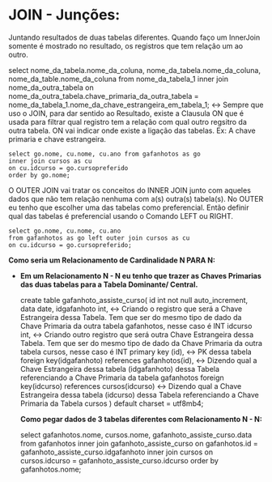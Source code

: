 # JOIN - Junções:

Juntando resultados de duas tabelas diferentes. Quando faço um InnerJoin somente é mostrado no resultado, os registros que tem relação um ao outro.

select nome_da_tabela.nome_da_coluna, nome_da_tabela.nome_da_coluna, nome_da_table.nome_da_coluna
from nome_da_tabela_1 inner join nome_da_outra_tabela
on nome_da_outra_tabela.chave_primaria_da_outra_tabela = nome_da_tabela_1.nome_da_chave_estrangeira_em_tabela_1; <-> Sempre que uso o JOIN, para dar sentido ao Resultado, existe a Clausula ON que é usada para filtrar qual registro tem a relação com qual outro regsitro da outra tabela. ON vai indicar onde existe a ligação das tabelas. Ex: A chave primaria e chave estrangeira.

    select go.nome, cu.nome, cu.ano from gafanhotos as go
    inner join cursos as cu
    on cu.idcurso = go.cursopreferido
    order by go.nome;

O OUTER JOIN vai tratar os conceitos do INNER JOIN junto com aqueles dados que não tem relação nenhuma com a(s) outra(s) tabela(s). No OUTER eu tenho que escolher uma das tabelas como preferencial. Então definir qual das tabelas é preferencial usando o Comando LEFT ou RIGHT.

    select go.nome, cu.nome, cu.ano
    from gafanhotos as go left outer join cursos as cu
    on cu.idcurso = go.cursopreferido;

**Como seria um Relacionamento de Cardinalidade N PARA N:**

- **Em um Relacionamento N - N eu tenho que trazer as Chaves Primarias das duas tabelas para a Tabela Dominante/ Central.**

  create table gafanhoto_assiste_curso(
  id int not null auto_increment,
  data date,
  idgafanhoto int, <-> Criando o registro que será a Chave Estrangeira dessa Tabela. Tem que ser do mesmo tipo de dado da Chave Primaria da outra tabela gafanhotos, nesse caso é INT
  idcurso int, <-> Criando outro registro que será outra Chave Estrangeira dessa Tabela. Tem que ser do mesmo tipo de dado da Chave Primaria da outra tabela cursos, nesse caso é INT
  primary key (id), <-> PK dessa tabela
  foreign key(idgafanhoto) references gafanhotos(id), <-> Dizendo qual a Chave Estrangeira dessa tabela (idgafanhoto) dessa Tabela referenciando a Chave Primaria da tabela gafanhotos
  foreign key(idcurso) references cursos(idcurso) <-> Dizendo qual a Chave Estrangeira dessa tabela (idcurso) dessa Tabela referenciando a Chave Primaria da Tabela cursos
  ) default charset = utf8mb4;

  **Como pegar dados de 3 tabelas diferentes com Relacionamento N - N:**

  select gafanhotos.nome, cursos.nome, gafanhoto_assiste_curso.data from gafanhotos
  inner join gafanhoto_assiste_curso
  on gafanhotos.id = gafanhoto_assiste_curso.idgafanhoto
  inner join cursos
  on cursos.idcurso = gafanhoto_assiste_curso.idcurso
  order by gafanhotos.nome;
